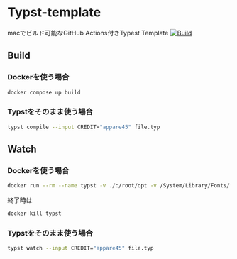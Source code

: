 # Typst-template

macでビルド可能なGitHub Actions付きTypest Template
[![Build](https://github.com/appare45/Typst-template/actions/workflows/build.yaml/badge.svg)](https://github.com/appare45/Typst-template/actions/workflows/build.yaml)

## Build

### Dockerを使う場合

```bash
docker compose up build
```

### Typstをそのまま使う場合

```bash
typst compile --input CREDIT="appare45" file.typ
```

## Watch 

### Dockerを使う場合

```bash
docker run --rm --name typst -v ./:/root/opt -v /System/Library/Fonts/:/root/opt/fonts ghcr.io/typst/typst:latest typst watch --font-path ./opt/fonts/ --input CREDIT="YOUR_NAME" opt/file.typ
```

終了時は

```bash
docker kill typst
```

### Typstをそのまま使う場合

```bash
typst watch --input CREDIT="appare45" file.typ
```


